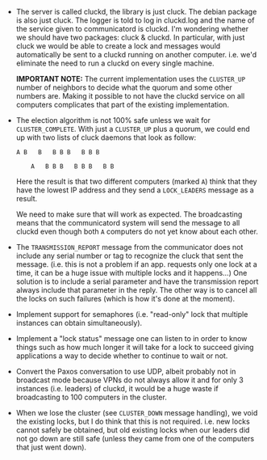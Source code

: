 
* The server is called cluckd, the library is just cluck. The debian package
  is also just cluck. The logger is told to log in cluckd.log and the name
  of the service given to communicatord is cluckd. I'm wondering whether we
  should have two packages: cluck & cluckd. In particular, with just cluck
  we would be able to create a lock and messages would automatically be sent
  to a cluckd running on another computer. i.e. we'd eliminate the need to
  run a cluckd on every single machine.

  **IMPORTANT NOTE:** The current implementation uses the `CLUSTER_UP`
                      number of neighbors to decide what the quorum and
		      some other numbers are. Making it possible to not
		      have the cluckd service on all computers complicates
		      that part of the existing implementation.

* The election algorithm is not 100% safe unless we wait for `CLUSTER_COMPLETE`.
  With just a `CLUSTER_UP` plus a quorum, we could end up with two lists of
  cluck daemons that look as follow:

      A B   B   B B B   B B B

          A   B B B   B B B   B B

  Here the result is that two different computers (marked `A`) think that
  they have the lowest IP address and they send a `LOCK_LEADERS` message
  as a result.

  We need to make sure that will work as expected. The broadcasting means
  that the communicatord system will send the message to all cluckd even
  though both `A` computers do not yet know about each other.

* The `TRANSMISSION_REPORT` message from the communicator does not include
  any serial number or tag to recognize the cluck that sent the message.
  (i.e. this is not a problem if an app. requests only one lock at a time,
  it can be a huge issue with multiple locks and it happens...) One solution
  is to include a serial parameter and have the transmission report always
  include that parameter in the reply. The other way is to cancel all the
  locks on such failures (which is how it's done at the moment).

* Implement support for semaphores (i.e. "read-only" lock that multiple
  instances can obtain simultaneously).

* Implement a "lock status" message one can listen to in order to know
  things such as how much longer it will take for a lock to succeed
  giving applications a way to decide whether to continue to wait or not.

* Convert the Paxos conversation to use UDP, albeit probably not in
  broadcast mode because VPNs do not always allow it and for only
  3 instances (i.e. leaders) of cluckd, it would be a huge waste if
  broadcasting to 100 computers in the cluster.

* When we lose the cluster (see `CLUSTER_DOWN` message handling), we void
  the existing locks, but I do think that this is not required. i.e. new
  locks cannot safely be obtained, but old existing locks when our leaders
  did not go down are still safe (unless they came from one of the computers
  that just went down).

